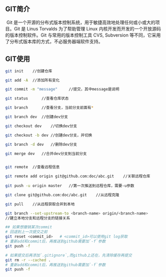 ## GIT简介
​        Git 是一个开源的分布式版本控制系统，用于敏捷高效地处理任何或小或大的项目。Git 是 Linus Torvalds 为了帮助管理 Linux 内核开发而开发的一个开放源码的版本控制软件。Git 与常用的版本控制工具 CVS, Subversion 等不同，它采用了分布式版本库的方式，不必服务器端软件支持。



## GIT使用
~~~bash
git init	//创建仓库

git add -A	//添加所有变化

git commit -m "message"		//提交，其中message是说明

git status 		//查看仓库状态

git branch		//查看分支，当前分支前面有*

git branch dev	//创建dev分支

git checkout dev	//切换dev分支

git checkout -b dev //创建dev分支，并切换

git branch -d dev 	//删除dev分支

git merge dev	//合并dev分支到当前分支


git remote 	//查看远程信息

git remote add origin git@github.com:doc/abc.git	//关联远程仓库
 
git push -u origin master	//第一次推送到远程仓库，需要-u参数

git clone git@github.com:doc/abc.git	//从远程克隆

git pull 	//从远程获取合并到本地

git branch --set-upstream-to <branch-name> origin/<branch-name>
//建立本地分支和远程分支的链接关系

## 如果想撤销某次commit
# 回退到上一次提交之前
git reset <commit_id> 	# <commit_id>可以使用git log获取
# 重新add和commit后，再推送到github需要加`-f`参数
git push -f

# 如果提交后再添加`.gitignore`,而github上还在，先清除缓存再提交
git rm -r --cached .
# 重新add和commit后，再推送到github需要加`-f`参数
git push -f

~~~
